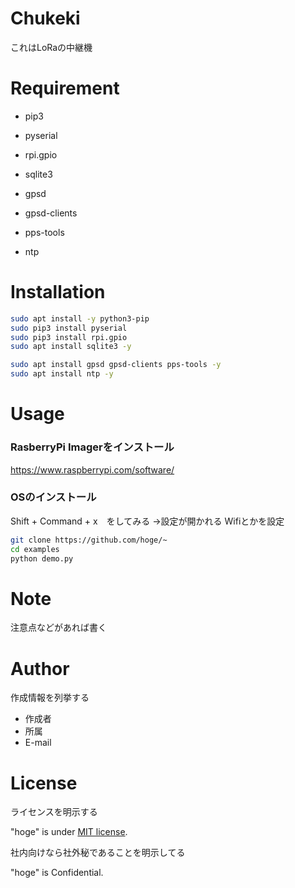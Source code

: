 # Chukeki
 
これはLoRaの中継機 
 
# Requirement
  
* pip3
* pyserial
* rpi.gpio 
* sqlite3

* gpsd
* gpsd-clients
* pps-tools
* ntp

# Installation
  
```bash
sudo apt install -y python3-pip
sudo pip3 install pyserial 
sudo pip3 install rpi.gpio 
sudo apt install sqlite3 -y

sudo apt install gpsd gpsd-clients pps-tools -y
sudo apt install ntp -y

```
 
# Usage

### RasberryPi Imagerをインストール
https://www.raspberrypi.com/software/

### OSのインストール
Shift + Command + x　をしてみる
→設定が開かれる
Wifiとかを設定


```bash
git clone https://github.com/hoge/~
cd examples
python demo.py
```
 
# Note
 
注意点などがあれば書く
 
# Author
 
作成情報を列挙する
 
* 作成者
* 所属
* E-mail
 
# License
ライセンスを明示する
 
"hoge" is under [MIT license](https://en.wikipedia.org/wiki/MIT_License).
 
社内向けなら社外秘であることを明示してる
 
"hoge" is Confidential.
